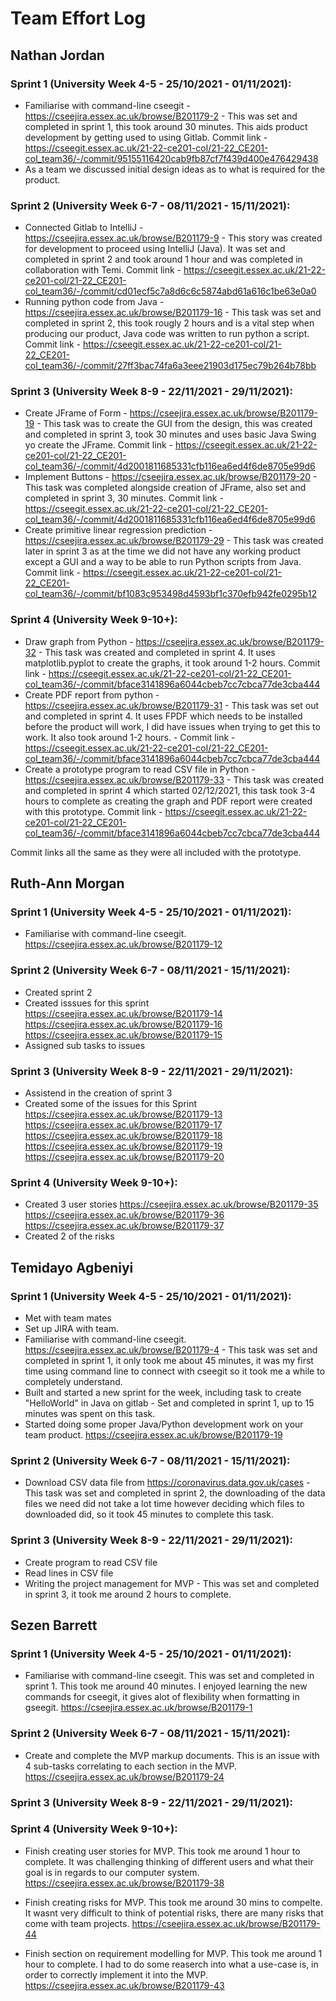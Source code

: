 # Team Effort Log


## Nathan Jordan

### Sprint 1 (University Week 4-5 - 25/10/2021 - 01/11/2021):
* Familiarise with command-line cseegit - https://cseejira.essex.ac.uk/browse/B201179-2 - This was set and completed in sprint 1, this took around 30 minutes. This aids product development by getting used to using Gitlab. Commit link - https://cseegit.essex.ac.uk/21-22-ce201-col/21-22_CE201-col_team36/-/commit/95155116420cab9fb87cf7f439d400e476429438
* As a team we discussed initial design ideas as to what is required for the product.

### Sprint 2 (University Week 6-7 - 08/11/2021 - 15/11/2021):
* Connected Gitlab to IntelliJ - https://cseejira.essex.ac.uk/browse/B201179-9 - This story was created for development to proceed using IntelliJ (Java). It was set and completed in sprint 2 and took around 1 hour and was completed in collaboration with Temi. Commit link - https://cseegit.essex.ac.uk/21-22-ce201-col/21-22_CE201-col_team36/-/commit/cd01ecf5c7a8d6c6c5874abd61a616c1be63e0a0
* Running python code from Java - https://cseejira.essex.ac.uk/browse/B201179-16 - This task was set and completed in sprint 2, this took rougly 2 hours and is a vital step when producing our product, Java code was written to run python a script. Commit link - https://cseegit.essex.ac.uk/21-22-ce201-col/21-22_CE201-col_team36/-/commit/27ff3bac74fa6a3eee21903d175ec79b264b78bb

### Sprint 3 (University Week 8-9 - 22/11/2021 - 29/11/2021):
* Create JFrame of Form - https://cseejira.essex.ac.uk/browse/B201179-19 - This task was to create the GUI from the design, this was created and completed in sprint 3, took 30 minutes and uses basic Java Swing yo create the JFrame. Commit link - https://cseegit.essex.ac.uk/21-22-ce201-col/21-22_CE201-col_team36/-/commit/4d2001811685331cfb116ea6ed4f6de8705e99d6
* Implement Buttons - https://cseejira.essex.ac.uk/browse/B201179-20 - This task was completed alongside creation of JFrame, also set and completed in sprint 3, 30 minutes. Commit link - https://cseegit.essex.ac.uk/21-22-ce201-col/21-22_CE201-col_team36/-/commit/4d2001811685331cfb116ea6ed4f6de8705e99d6
* Create primitive linear regression prediction - https://cseejira.essex.ac.uk/browse/B201179-29 - This task was created later in sprint 3 as at the time we did not have any working product except a GUI and a way to be able to run Python scripts from Java. Commit link - https://cseegit.essex.ac.uk/21-22-ce201-col/21-22_CE201-col_team36/-/commit/bf1083c953498d4593bf1c370efb942fe0295b12

### Sprint 4 (University Week 9-10+):
* Draw graph from Python - https://cseejira.essex.ac.uk/browse/B201179-32 - This task was created and completed in sprint 4. It uses matplotlib.pyplot to create the graphs, it took around 1-2 hours. Commit link - https://cseegit.essex.ac.uk/21-22-ce201-col/21-22_CE201-col_team36/-/commit/bface3141896a6044cbeb7cc7cbca77de3cba444
* Create PDF report from python - https://cseejira.essex.ac.uk/browse/B201179-31 - This task was set out and completed in sprint 4. It uses FPDF which needs to be installed before the product will work, I did have issues when trying to get this to work. It also took around 1-2 hours. - Commit link - https://cseegit.essex.ac.uk/21-22-ce201-col/21-22_CE201-col_team36/-/commit/bface3141896a6044cbeb7cc7cbca77de3cba444
* Create a prototype program to read CSV file in Python - https://cseejira.essex.ac.uk/browse/B201179-33 - This task was created and completed in sprint 4 which started 02/12/2021, this task took 3-4 hours to complete as creating the graph and PDF report were created with this prototype. Commit link - https://cseegit.essex.ac.uk/21-22-ce201-col/21-22_CE201-col_team36/-/commit/bface3141896a6044cbeb7cc7cbca77de3cba444

Commit links all the same as they were all included with the prototype.


## Ruth-Ann Morgan

### Sprint 1 (University Week 4-5 - 25/10/2021 - 01/11/2021):
* Familiarise with command-line cseegit. https://cseejira.essex.ac.uk/browse/B201179-12 

### Sprint 2 (University Week 6-7 - 08/11/2021 - 15/11/2021):
* Created sprint 2
* Created isssues for this sprint 
https://cseejira.essex.ac.uk/browse/B201179-14
https://cseejira.essex.ac.uk/browse/B201179-16
https://cseejira.essex.ac.uk/browse/B201179-15
* Assigned sub tasks to issues

### Sprint 3 (University Week 8-9 - 22/11/2021 - 29/11/2021):
* Assistend in the creation of sprint 3
* Created some of the issues for this Sprint
https://cseejira.essex.ac.uk/browse/B201179-13
https://cseejira.essex.ac.uk/browse/B201179-17
https://cseejira.essex.ac.uk/browse/B201179-18
https://cseejira.essex.ac.uk/browse/B201179-19
https://cseejira.essex.ac.uk/browse/B201179-20

### Sprint 4 (University Week 9-10+):
* Created 3 user stories
https://cseejira.essex.ac.uk/browse/B201179-35
https://cseejira.essex.ac.uk/browse/B201179-36
https://cseejira.essex.ac.uk/browse/B201179-37
* Created 2 of the risks


## Temidayo Agbeniyi

### Sprint 1 (University Week 4-5 - 25/10/2021 - 01/11/2021):
* Met with team mates
* Set up JIRA with team.
* Familiarise with command-line cseegit.  https://cseejira.essex.ac.uk/browse/B201179-4 - This task was set and completed in sprint 1, it only took me about 45 minutes, it was my first time using command line to connect with cseegit so it took me a while to completely understand.
* Built and started a new sprint for the week, including task to create "HelloWorld" in Java on gitlab - Set and completed in sprint 1, up to 15 minutes was spent on this task.
* Started doing some proper Java/Python development work on your team product. https://cseejira.essex.ac.uk/browse/B201179-19

### Sprint 2 (University Week 6-7 - 08/11/2021 - 15/11/2021):
* Download CSV data file from https://coronavirus.data.gov.uk/cases - This task was set and completed in sprint 2, the downloading of the data files we need did not take a lot time however deciding which files to downloaded did, so it took 45 minutes to complete this task.

### Sprint 3 (University Week 8-9 - 22/11/2021 - 29/11/2021):
* Create program to read CSV file 
* Read lines in CSV file
* Writing the project management for MVP - This was set and completed in sprint 3, it took me around 2 hours to complete.


## Sezen Barrett

### Sprint 1 (University Week 4-5 - 25/10/2021 - 01/11/2021):
* Familiarise with command-line cseegit. This was set and completed in sprint 1. This took me around 40 minutes. I enjoyed learning the new commands for cseegit, it gives alot of flexibility when formatting in gseegit. https://cseejira.essex.ac.uk/browse/B201179-1


### Sprint 2 (University Week 6-7 - 08/11/2021 - 15/11/2021):
* Create and complete the MVP markup documents. This is an issue with 4 sub-tasks correlating to each section in the MVP. https://cseejira.essex.ac.uk/browse/B201179-24

### Sprint 3 (University Week 8-9 - 22/11/2021 - 29/11/2021):


### Sprint 4 (University Week 9-10+):
* Finish creating user stories for MVP. This took me around 1 hour to complete. It was challenging thinking of different users and what their goal is in regards to our computer system. https://cseejira.essex.ac.uk/browse/B201179-38

* Finish creating risks for MVP. This took me around 30 mins to compelte. It wasnt very difficult to think of potential risks, there are many risks that come with team projects. https://cseejira.essex.ac.uk/browse/B201179-44

* Finish section on requirement modelling for MVP. This took me around 1 hour to complete. I had to do some reaserch into what a use-case is, in order to correctly implement it into the MVP.
https://cseejira.essex.ac.uk/browse/B201179-43
